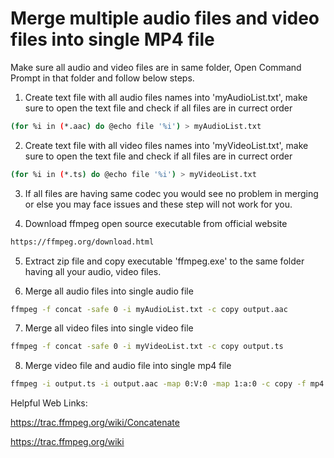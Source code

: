 # Merge multiple audio files and video files into single MP4 file 

Make sure all audio and video files are in same folder, Open Command Prompt in that folder and follow below steps.

1. Create text file with all audio files names into 'myAudioList.txt', make sure to open the text file and check if all files are in currect order
```sh
(for %i in (*.aac) do @echo file '%i') > myAudioList.txt
```
2. Create text file with all video files names into 'myVideoList.txt', make sure to open the text file and check if all files are in currect order
```sh
(for %i in (*.ts) do @echo file '%i') > myVideoList.txt
```
3. If all files are having same codec you would see no problem in merging or else you may face issues and these step will not work for you.

4. Download ffmpeg open source executable from official website
```sh
https://ffmpeg.org/download.html
```
5. Extract zip file and copy executable 'ffmpeg.exe' to the same folder having all your audio, video files.

6. Merge all audio files into single audio file
```sh
ffmpeg -f concat -safe 0 -i myAudioList.txt -c copy output.aac
```
7. Merge all video files into single video file
```sh
ffmpeg -f concat -safe 0 -i myVideoList.txt -c copy output.ts
```
8. Merge video file and audio file into single mp4 file
```sh
ffmpeg -i output.ts -i output.aac -map 0:V:0 -map 1:a:0 -c copy -f mp4 -movflags +faststart output.mp4
```

Helpful Web Links:

https://trac.ffmpeg.org/wiki/Concatenate

https://trac.ffmpeg.org/wiki
